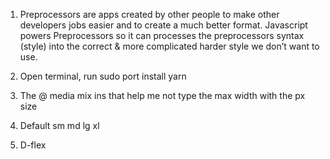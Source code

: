 1.  Preprocessors are apps created by other people to make other developers jobs easier and to create a much better format. Javascript powers Preprocessors so it can processes the preprocessors syntax (style) into the correct & more complicated harder style we don’t want to use.

2)  Open terminal, run sudo port install yarn

3)  The @ media mix ins that help me not type the max width with the px size

4)  Default sm md lg xl

5)  D-flex
